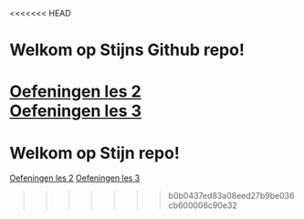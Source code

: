 <<<<<<< HEAD
# Welkom op Stijns Github repo!  
  
[Oefeningen les 2](https://github.com/StijnBul/oefeningenles2_Stijn)  
[Oefeningen les 3](https://github.com/StijnBul/Les3)  
=======
# Welkom op Stijn repo!  
  
[Oefeningen les 2](https://github.com/StijnBul/oefeningenles2_Stijn)
[Oefeningen les 3](https://github.com/StijnBul/Les3)
>>>>>>> b0b0437ed83a08eed27b9be036cb600006c90e32
